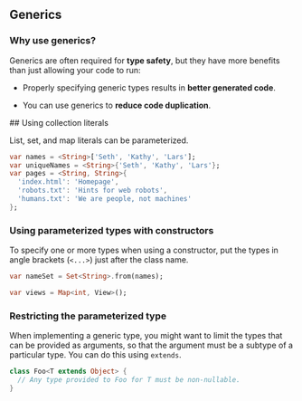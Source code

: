 ## Generics

### Why use generics?

Generics are often required for **type safety**, but they have more benefits than just allowing your code to run:

- Properly specifying generic types results in **better generated code**.

- You can use generics to **reduce code duplication**.

## Using collection literals

List, set, and map literals can be parameterized.

```dart
var names = <String>['Seth', 'Kathy', 'Lars'];
var uniqueNames = <String>{'Seth', 'Kathy', 'Lars'};
var pages = <String, String>{
  'index.html': 'Homepage',
  'robots.txt': 'Hints for web robots',
  'humans.txt': 'We are people, not machines'
};
```

### Using parameterized types with constructors

To specify one or more types when using a constructor, put the types in angle brackets (`<...>`) just after the class name.

```dart
var nameSet = Set<String>.from(names);

var views = Map<int, View>();
```

### Restricting the parameterized type

When implementing a generic type, you might want to limit the types that can be provided as arguments, so that the argument must be a subtype of a particular type. You can do this using `extends`.

```dart
class Foo<T extends Object> {
  // Any type provided to Foo for T must be non-nullable.
}
```

